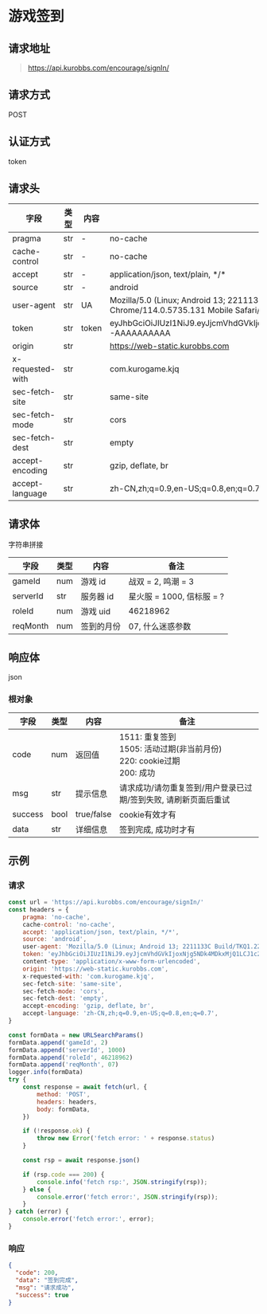 # 游戏签到

## 请求地址

> https://api.kurobbs.com/encourage/signIn/

## 请求方式
POST

## 认证方式

token

## 请求头

| 字段             | 类型 | 内容  | 备注                                                         |
| ---------------- | ---- | ----- | ------------------------------------------------------------ |
| pragma           | str  | -     | no-cache                                                     |
| cache-control    | str  | -     | no-cache                                                     |
| accept           | str  | -     | application/json, text/plain, \*/\*                            |
| source           | str  | -     | android                                                      |
| user-agent       | str  | UA    | Mozilla/5.0 (Linux; Android 13; 2211133C Build/TKQ1.220905.001; wv) AppleWebKit/537.36 (KHTML, like Gecko) Version/4.0 Chrome/114.0.5735.131 Mobile Safari/537.36 Kuro/1.0.9 KuroGameBox/1.0.9 |
| token            | str  | token | eyJhbGciOiJIUzI1NiJ9.eyJjcmVhdGVkIjoxNjg5NDk4MDkxMjQ1LCJ1c2VySWQiOjEwMDY1NjY5fQ.AAAA_AAAAAAAAAAAAAAAAAAAAAAAAAAA-AAAAAAAAAA |
| origin           | str  |       | https://web-static.kurobbs.com                               |
| x-requested-with | str  |       | com.kurogame.kjq                                             |
| sec-fetch-site   | str  |       | same-site                                                    |
| sec-fetch-mode   | str  |       | cors                                                         |
| sec-fetch-dest   | str  |       | empty                                                        |
| accept-encoding  | str  |       | gzip, deflate, br                                            |
| accept-language  | str  |       | zh-CN,zh;q=0.9,en-US;q=0.8,en;q=0.7                          |

## 请求体

字符串拼接

| 字段     | 类型 | 内容       | 备注                      |
| -------- | ---- | ---------- | ------------------------- |
| gameId   | num  | 游戏 id    | 战双 = 2, 鸣潮 = 3        |
| serverId | str  | 服务器 id  | 星火服 = 1000, 信标服 = ? |
| roleId   | num  | 游戏 uid   | 46218962                  |
| reqMonth | num  | 签到的月份 | 07, 什么迷惑参数          |

## 响应体

json

### 根对象

| 字段    | 类型 | 内容       | 备注                                                         |
| ------- | ---- | ---------- | ------------------------------------------------------------ |
| code    | num  | 返回值     | 1511: 重复签到<br />1505: 活动过期(非当前月份)<br />220: cookie过期<br />200: 成功 |
| msg     | str  | 提示信息   | 请求成功/请勿重复签到/用户登录已过期/签到失败, 请刷新页面后重试 |
| success | bool | true/false | cookie有效才有                                               |
| data    | str  | 详细信息   | 签到完成, 成功时才有                                         |

## 示例

### 请求

```js
const url = 'https://api.kurobbs.com/encourage/signIn/'
const headers = {
    pragma: 'no-cache',
    cache-control: 'no-cache',
    accept: 'application/json, text/plain, */*',
    source: 'android',
    user-agent: 'Mozilla/5.0 (Linux; Android 13; 2211133C Build/TKQ1.220905.001; wv) AppleWebKit/537.36 (KHTML, like Gecko) Version/4.0 Chrome/114.0.5735.131 Mobile Safari/537.36 Kuro/1.0.9 KuroGameBox/1.0.9',
    token: 'eyJhbGciOiJIUzI1NiJ9.eyJjcmVhdGVkIjoxNjg5NDk4MDkxMjQ1LCJ1c2VySWQiOjEwMDY1NjY5fQ.AAAA_AAAAAAAAAAAAAAAAAAAAAAAAAAA-AAAAAAAAAA',
    content-type: 'application/x-www-form-urlencoded',
    origin: 'https://web-static.kurobbs.com',
    x-requested-with: 'com.kurogame.kjq',
    sec-fetch-site: 'same-site',
    sec-fetch-mode: 'cors',
    sec-fetch-dest: 'empty',
    accept-encoding: 'gzip, deflate, br',
    accept-language: 'zh-CN,zh;q=0.9,en-US;q=0.8,en;q=0.7',
}

const formData = new URLSearchParams()
formData.append('gameId', 2)
formData.append('serverId', 1000)
formData.append('roleId', 46218962)
formData.append('reqMonth', 07)
logger.info(formData)
try {
    const response = await fetch(url, {
        method: 'POST',
        headers: headers,
        body: formData,
    })

    if (!response.ok) {
        throw new Error('fetch error: ' + response.status)
    }

    const rsp = await response.json()

    if (rsp.code === 200) {
        console.info('fetch rsp:', JSON.stringify(rsp));
    } else {
        console.error('fetch error:', JSON.stringify(rsp));
    }
} catch (error) {
    console.error('fetch error:', error);
}
```

### 响应

```json
{
  "code": 200,
  "data": "签到完成",
  "msg": "请求成功",
  "success": true
}
```
